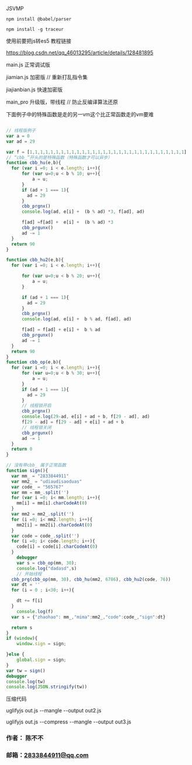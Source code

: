 JSVMP
```
npm install @babel/parser

npm install -g traceur
```



使用前要把js转es5 教程链接

https://blog.csdn.net/qq_46013295/article/details/128481895

main.js 正常调试版

jiamian.js 加密版  // 重新打乱指令集

jiajianbian.js 快速加密版


main_pro 升级版，带线程 // 防止反编译算法还原

下面例子中的特殊函数是走的另一vm这个比正常函数走的vm要难

```javascript

// 线程版例子
var a = 0
var ad = 29

var f = [1,1,1,1,1,1,1,1,1,1,1,1,1,1,1,1,1,1,1,1,1,1,1,1,1,1,1,1,1,1]
// “cbb_”开头的是特殊函数（特殊函数才可以异步）
function cbb_hu(e,b){
  for (var i =0; i < e.length; i++){
      for (var u=0;u < b % 10; u++){
          a = u;
      }
      if (ad + 1 === 1){
        ad = 29
      }
      cbb_prgnx()
      console.log(ad, e[i] +  (b % ad) *3, f[ad], ad)

      f[ad] =f[ad] +  e[i] +  (b % ad) *3
      cbb_prgunx()
      ad -= 1
  }
  return 90
}

function cbb_hu2(e,b){
  for (var i =0; i < e.length; i++){

      for (var u=0;u < b % 20; u++){
          a = u;
      }

      if (ad + 1 === 1){
        ad = 29
      }
      cbb_prgnx()
      console.log(ad, e[i] +  b % ad, f[ad], ad)

      f[ad] = f[ad] + e[i] +  b % ad
      cbb_prgunx()
      ad -= 1
  }
  return 90
}
function cbb_op(e,b){
  for (var i =0; i < e.length; i++){
      for (var u=0;u < b % 30; u++){
          a = u;
      }
      if (ad + 1 === 1){
        ad = 29
      }
      // 线程锁开启
      cbb_prgnx()
      console.log(29-ad, e[i] + ad + b, f[29 - ad], ad)
      f[29 - ad] = f[29 - ad] + e[i] + ad + b
      // 线程锁关闭
      cbb_prgunx()
      ad -= 1
  }
  return 0
}

// 没有带cbb_ 属于正常函数
function sign(){
  var mm_ = "2833844911"
  var mm2_ = "udiaudisaoduas"
  var code_ = "565767"
  var mm = mm_.split('')
  for (var i =0; i< mm.length; i++){
    mm[i] = mm[i].charCodeAt(0)
  }
  var mm2 = mm2_.split('')
  for (i =0; i< mm2.length; i++){
    mm2[i] = mm2[i].charCodeAt(0)
  }
  var code = code_.split('')
  for (i =0; i< code.length; i++){
    code[i] = code[i].charCodeAt(0)
  }
    debugger
    var s = cbb_op(mm, 30);
    console.log("dadasd",s)
    // 开始线程
  cbb_prg(cbb_op(mm, 30), cbb_hu(mm2, 6786), cbb_hu2(code, 76))
  var dt = ''
  for (i = 0 ; i<30; i++){

    dt += f[i]
  }
    console.log(f)
  var s = {"zhaohao": mm_,"mima":mm2_,"code":code_,"sign":dt}

  return s
}
if (window){
    window.sign = sign;

}else {
    global.sign = sign;
}
var tw = sign()
debugger
console.log(tw)
console.log(JSON.stringify(tw))
```

压缩代码

uglifyjs out.js --mangle --output out2.js

uglifyjs out.js --compress --mangle --output out3.js


### 作者： 陈不不
### 邮箱：2833844911@qq.com

